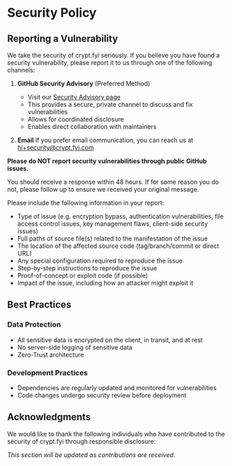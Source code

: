 # Security Policy

## Reporting a Vulnerability

We take the security of crypt.fyi seriously. If you believe you have found a security vulnerability, please report it to us through one of the following channels:

1. **GitHub Security Advisory** (Preferred Method)

   - Visit our [Security Advisory page](https://github.com/osbytes/crypt.fyi/security/advisories/new)
   - This provides a secure, private channel to discuss and fix vulnerabilities
   - Allows for coordinated disclosure
   - Enables direct collaboration with maintainers

2. **Email**
   If you prefer email communication, you can reach us at [hi+security@crypt.fyi.com](mailto:hi+security@crypt.fyi.com)

**Please do NOT report security vulnerabilities through public GitHub issues.**

You should receive a response within 48 hours. If for some reason you do not, please follow up to ensure we received your original message.

Please include the following information in your report:

- Type of issue (e.g. encryption bypass, authentication vulnerabilities, file access control issues, key management flaws, client-side security issues)
- Full paths of source file(s) related to the manifestation of the issue
- The location of the affected source code (tag/branch/commit or direct URL)
- Any special configuration required to reproduce the issue
- Step-by-step instructions to reproduce the issue
- Proof-of-concept or exploit code (if possible)
- Impact of the issue, including how an attacker might exploit it

## Best Practices

### Data Protection

- All sensitive data is encrypted on the client, in transit, and at rest
- No server-side logging of sensitive data
- Zero-Trust architecture

### Development Practices

- Dependencies are regularly updated and monitored for vulnerabilities
- Code changes undergo security review before deployment

## Acknowledgments

We would like to thank the following individuals who have contributed to the security of crypt.fyi through responsible disclosure:

_This section will be updated as contributions are received._

